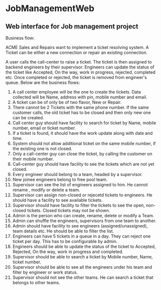 # JobManagementWeb

## Web interface for Job management project

Business flow:

ACME Sales and Repairs want to implement a ticket resolving system. A Ticket can be either a new connection or repair an existing connection.

A user calls the call-center to raise a ticket. The ticket is then assigned to backend engineers by their supervisor.
Engineers can update the status of the ticket like Accepted, On the way, work in progress, rejected, completed etc.
Once completed or rejected, the ticket is removed from engineer's queue.
Below are the business flows:

1.  A call center employee will be the one to create the tickets. Data collected will be Name, address with pin, mobile number and email.
2.  A ticket can be of only be of two flavor, New or Repair.
3.  There cannot be 2 Tickets with the same phone number. If the same customer calls, the old ticket has to be closed and then only new one can be created.
4.  Call center guy should have facility to search for ticket by Name, mobile number, email or ticket number.
5.  If a ticket is found, it should have the work update along with date and time.
6.  System should not allow additional ticket on the same mobile number, if the existing one is not closed.
7.  Only a call-center guy can close the ticket, by calling the customer on their mobile number.
8.  Call-center guy should have facility to see the tickets which are not yet closed.
9.  Every engineer should belong to a team, headed by a supervisor.
10. New joinee engineers belong to free pool team.
11. Supervisor can see the list of engineers assigned to him. He cannot rename , modify or delete a team.
12. Supervisor can assign non-closed or rejecetd tickets to engineers. He should have a facility to see available tickets.
13. Supervisor should have facility to filter the tickets to see the open, non-closed tickets. Closed tickets may not be shown.
14. Admin is the person who can create, rename, delete or modify a Team.
15. Admin can shuffle the engineers, supervisors from one team to another.
16. Admin should have facility to see engineers (assigned/unassigned), team details etc. He should be able to filter the list.
17. Engineers can have 5 tickets in a queue in a day. They can reject one ticket per day. This has to be configurable by admin.
18. Engineers should be able to update the status of the ticket to Accepted, Rejected, On the way, work in progress and completed.
19. Supervisor should be able to search a ticket by Mobile number, Name, ticket number.
20. Supervisor should be able to see all the engineers under his team and filter by engineer or work status.
21. Supervisor should not see the other teams. He can search a ticket that belongs to other teams.
